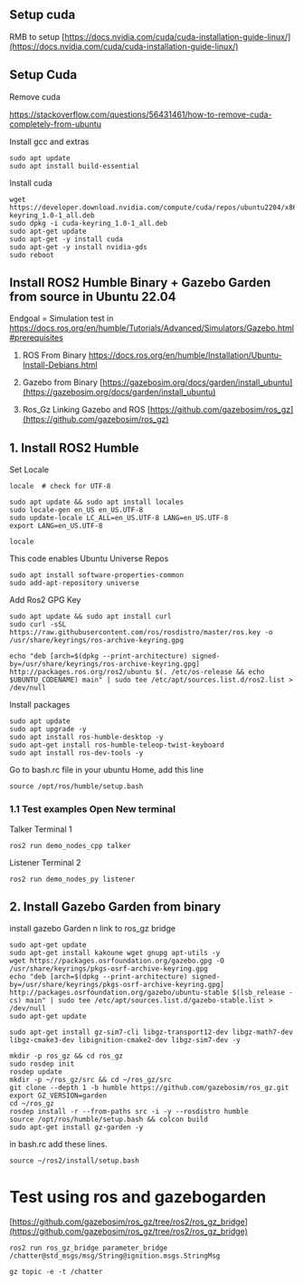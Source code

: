 ## Setup cuda 
RMB to setup
[https://docs.nvidia.com/cuda/cuda-installation-guide-linux/](https://docs.nvidia.com/cuda/cuda-installation-guide-linux/)
## Setup Cuda
Remove cuda

https://stackoverflow.com/questions/56431461/how-to-remove-cuda-completely-from-ubuntu 

Install gcc and extras
```
sudo apt update
sudo apt install build-essential
```

Install cuda
```
wget https://developer.download.nvidia.com/compute/cuda/repos/ubuntu2204/x86_64/cuda-keyring_1.0-1_all.deb
sudo dpkg -i cuda-keyring_1.0-1_all.deb
sudo apt-get update
sudo apt-get -y install cuda
sudo apt-get -y install nvidia-gds
sudo reboot
```

## Install ROS2 Humble Binary + Gazebo Garden from source in Ubuntu 22.04
Endgoal = Simulation test in https://docs.ros.org/en/humble/Tutorials/Advanced/Simulators/Gazebo.html#prerequisites

1. ROS From Binary
[https://docs.ros.org/en/humble/Installation/Ubuntu-Install-Debians.html ](https://docs.ros.org/en/humble/Installation/Ubuntu-Install-Debians.html )

2. Gazebo from Binary
[https://gazebosim.org/docs/garden/install_ubuntu](https://gazebosim.org/docs/garden/install_ubuntu)

3. Ros_Gz Linking Gazebo and ROS
[https://github.com/gazebosim/ros_gz](https://github.com/gazebosim/ros_gz)

## 1. Install ROS2 Humble
Set Locale
```
locale  # check for UTF-8

sudo apt update && sudo apt install locales
sudo locale-gen en_US en_US.UTF-8
sudo update-locale LC_ALL=en_US.UTF-8 LANG=en_US.UTF-8
export LANG=en_US.UTF-8

locale 
```

This code enables Ubuntu Universe Repos
```
sudo apt install software-properties-common
sudo add-apt-repository universe
```

Add Ros2 GPG Key
```
sudo apt update && sudo apt install curl
sudo curl -sSL https://raw.githubusercontent.com/ros/rosdistro/master/ros.key -o /usr/share/keyrings/ros-archive-keyring.gpg
```
```
echo "deb [arch=$(dpkg --print-architecture) signed-by=/usr/share/keyrings/ros-archive-keyring.gpg] http://packages.ros.org/ros2/ubuntu $(. /etc/os-release && echo $UBUNTU_CODENAME) main" | sudo tee /etc/apt/sources.list.d/ros2.list > /dev/null
```

Install packages
```
sudo apt update
sudo apt upgrade -y
sudo apt install ros-humble-desktop -y
sudo apt-get install ros-humble-teleop-twist-keyboard
sudo apt install ros-dev-tools -y
```

Go to bash.rc file in your ubuntu Home, add this line
```
source /opt/ros/humble/setup.bash
```

### 1.1 Test examples Open New terminal
Talker Terminal 1
``` 
ros2 run demo_nodes_cpp talker
```
Listener Terminal 2
```
ros2 run demo_nodes_py listener
```

## 2. Install Gazebo Garden from binary 

install gazebo Garden n link to ros_gz bridge
```
sudo apt-get update
sudo apt-get install kakoune wget gnupg apt-utils -y
wget https://packages.osrfoundation.org/gazebo.gpg -O /usr/share/keyrings/pkgs-osrf-archive-keyring.gpg
echo "deb [arch=$(dpkg --print-architecture) signed-by=/usr/share/keyrings/pkgs-osrf-archive-keyring.gpg] http://packages.osrfoundation.org/gazebo/ubuntu-stable $(lsb_release -cs) main" | sudo tee /etc/apt/sources.list.d/gazebo-stable.list > /dev/null
sudo apt-get update

sudo apt-get install gz-sim7-cli libgz-transport12-dev libgz-math7-dev libgz-cmake3-dev libignition-cmake2-dev libgz-sim7-dev -y

mkdir -p ros_gz && cd ros_gz
sudo rosdep init
rosdep update
mkdir -p ~/ros_gz/src && cd ~/ros_gz/src 
git clone --depth 1 -b humble https://github.com/gazebosim/ros_gz.git 
export GZ_VERSION=garden
cd ~/ros_gz
rosdep install -r --from-paths src -i -y --rosdistro humble
source /opt/ros/humble/setup.bash && colcon build
sudo apt-get install gz-garden -y

```

in bash.rc add these lines.
```
source ~/ros2/install/setup.bash
```


# Test using ros and gazebogarden
[https://github.com/gazebosim/ros_gz/tree/ros2/ros_gz_bridge](https://github.com/gazebosim/ros_gz/tree/ros2/ros_gz_bridge)

```
ros2 run ros_gz_bridge parameter_bridge /chatter@std_msgs/msg/String@ignition.msgs.StringMsg
```
```
gz topic -e -t /chatter
```

